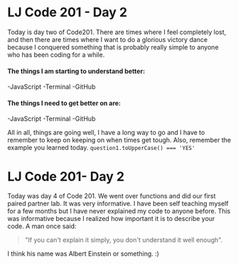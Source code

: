 # LJ Code 201 - Day 2
Today is day two of Code201. There are times where I feel completely lost, and
then there are times where I want to do a glorious victory dance because I conquered
something that is probably really simple to anyone who has been coding for a while.
#### The things I am starting to understand better:
-JavaScript
-Terminal
-GitHub

#### The things I need to get better on are:
-JavaScript
-Terminal
-GitHub

All in all, things are going well, I have a long way to go and I have to remember
to keep on keeping on when times get tough. Also, remember the example you learned today.
`question1.toUpperCase() === 'YES'`

# LJ Code 201- Day 2
Today was day 4 of Code 201. We went over functions and did our first paired partner lab.
It was very informative. I have been self teaching myself for a few months but I have never
explained my code to anyone before. This was informative because I realized how important it
is to describe your code. A man once said:
>"If you can't explain it simply, you don't understand
it well enough".


I think his name was Albert Einstein or something. :)
